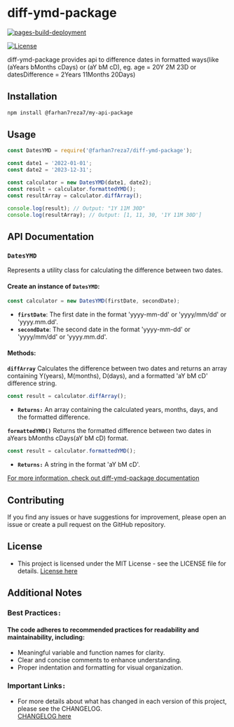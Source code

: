 # diff-ymd-package

[![pages-build-deployment](https://github.com/farhan7reza7/diff-ymd-package/actions/workflows/pages/pages-build-deployment/badge.svg)](https://github.com/farhan7reza7/diff-ymd-package/actions/workflows/pages/pages-build-deployment)

[![License](https://img.shields.io/github/license/farhan7reza7/diff-ymd-package)](https://opensource.org/licenses/MIT)

diff-ymd-package provides api to difference dates in formatted ways(like (aYears bMonths cDays) or (aY bM cD), eg. age = 20Y 2M 23D or datesDifference = 2Years 11Months 20Days)

## Installation

```bash
npm install @farhan7reza7/my-api-package

```

## Usage

```javascript
const DatesYMD = require('@farhan7reza7/diff-ymd-package');

const date1 = '2022-01-01';
const date2 = '2023-12-31';

const calculator = new DatesYMD(date1, date2);
const result = calculator.formattedYMD();
const resultArray = calculator.diffArray();

console.log(result); // Output: "1Y 11M 30D"
console.log(resultArray); // Output: [1, 11, 30, '1Y 11M 30D']

```
## API Documentation  

### `DatesYMD`
Represents a utility class for calculating the difference between two dates.

#### Create an instance of `DatesYMD`:
```javascript
const calculator = new DatesYMD(firstDate, secondDate);

```
- **`firstDate`**: The first date in the format 'yyyy-mm-dd' or 'yyyy/mm/dd' or 'yyyy.mm.dd'.
- **`secondDate`**: The second date in the format 'yyyy-mm-dd' or 'yyyy/mm/dd' or 'yyyy.mm.dd'.


#### Methods:

**`diffArray`**
Calculates the difference between two dates and returns an array containing Y(years), M(months), D(days), and a formatted 'aY bM cD' difference string.

```javascript
const result = calculator.diffArray();

```
- **`Returns:`**
An array containing the calculated years, months, days, and the formatted difference.


**`formattedYMD()`**
Returns the formatted difference between two dates in aYears bMonths cDays(aY bM cD) format.

```javascript
const result = calculator.formattedYMD();

```
- **`Returns:`** A string in the format 'aY bM cD'.


[For more information, check out diff-ymd-package documentation](https://farhan7reza7.github.io/diff-ymd-package/DatesYMD.html)

## Contributing
If you find any issues or have suggestions for improvement, please open an issue or create a pull request on the GitHub repository.

## License
- This project is licensed under the MIT License - see the LICENSE file for details.
[License here](https://github.com/farhan7reza7/diff-ymd-package/blob/main/LICENSE)

## Additional Notes

### Best Practices`:`

#### The code adheres to recommended practices for readability and maintainability, including:

- Meaningful variable and function names for clarity.
- Clear and concise comments to enhance understanding.
- Proper indentation and formatting for visual organization.

### Important Links`:`

- For more details about what has changed in each version of this project, please see the CHANGELOG.  
[CHANGELOG here](https://github.com/farhan7reza7/diff-ymd-package/blob/main/CHANGELOG.md)


